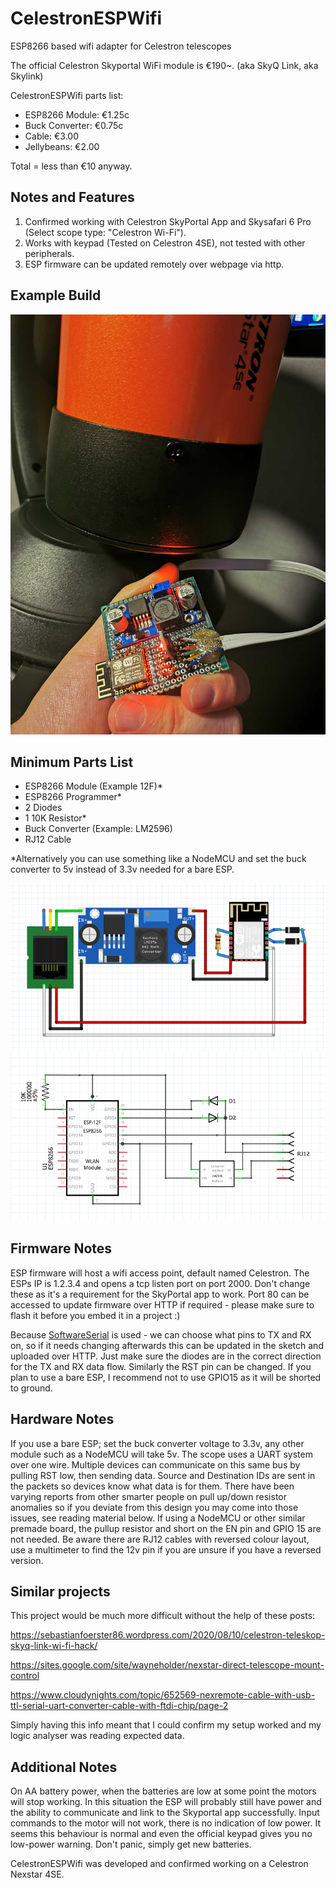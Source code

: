 # CelestronESPWifi
ESP8266 based wifi adapter for Celestron telescopes

The official Celestron Skyportal WiFi module is €190~. (aka SkyQ Link, aka Skylink)

CelestronESPWifi parts list:
  * ESP8266 Module: €1.25c
  * Buck Converter: €0.75c
  * Cable: €3.00
  * Jellybeans: €2.00

Total = less than €10 anyway.

## Notes and Features ##

1. Confirmed working with Celestron SkyPortal App and Skysafari 6 Pro (Select scope type: "Celestron Wi-Fi").
2. Works with keypad (Tested on Celestron 4SE), not tested with other peripherals.
3. ESP firmware can be updated remotely over webpage via http.

## Example Build ##

<img src="Extra/Photos/IMG_20211026_015507.jpg" width="640"/>

## Minimum Parts List ##

* ESP8266 Module (Example 12F)*
* ESP8266 Programmer*
* 2 Diodes
* 1 10K Resistor*
* Buck Converter (Example: LM2596)
* RJ12 Cable

*Alternatively you can use something like a NodeMCU and set the buck converter to 5v instead of 3.3v needed for a bare ESP.

<img src="Extra/Fritzing_Render.png" width="640"/>
<img src="Extra/Fritzing_Schematic.png" width="640"/>

## Firmware Notes ##

ESP firmware will host a wifi access point, default named Celestron. The ESPs IP is 1.2.3.4 and opens a tcp listen port on port 2000. Don't change these as it's a requirement for the SkyPortal app to work. Port 80 can be accessed to update firmware over HTTP if required - please make sure to flash it before you embed it in a project :)

Because [SoftwareSerial](https://www.arduino.cc/en/Reference/softwareSerial) is used - we can choose what pins to TX and RX on, so if it needs changing afterwards this can be updated in the sketch and uploaded over HTTP. Just make sure the diodes are in the correct direction for the TX and RX data flow. Similarly the RST pin can be changed. If you plan to use a bare ESP, I recommend not to use GPIO15 as it will be shorted to ground.

## Hardware Notes ##

If you use a bare ESP; set the buck converter voltage to 3.3v, any other module such as a NodeMCU will take 5v.
The scope uses a UART system over one wire. Multiple devices can communicate on this same bus by pulling RST low, then sending data. Source and Destination IDs are sent in the packets so devices know what data is for them.
There have been varying reports from other smarter people on pull up/down resistor anomalies so if you deviate from this design you may come into those issues, see reading material below. If using a NodeMCU or other similar premade board, the pullup resistor and short on the EN pin and GPIO 15 are not needed. Be aware there are RJ12 cables with reversed colour layout, use a multimeter to find the 12v pin if you are unsure if you have a reversed version.

## Similar projects ##

This project would be much more difficult without the help of these posts:

https://sebastianfoerster86.wordpress.com/2020/08/10/celestron-teleskop-skyq-link-wi-fi-hack/

https://sites.google.com/site/wayneholder/nexstar-direct-telescope-mount-control

https://www.cloudynights.com/topic/652569-nexremote-cable-with-usb-ttl-serial-uart-converter-cable-with-ftdi-chip/page-2

Simply having this info meant that I could confirm my setup worked and my logic analyser was reading expected data.

## Additional Notes ##

On AA battery power, when the batteries are low at some point the motors will stop working. In this situation the ESP will probably still have power and the ability to communicate and link to the Skyportal app successfully. Input commands to the motor will not work, there is no indication of low power. It seems this behaviour is normal and even the official keypad gives you no low-power warning. Don't panic, simply get new batteries.

CelestronESPWifi was developed and confirmed working on a Celestron Nexstar 4SE.
